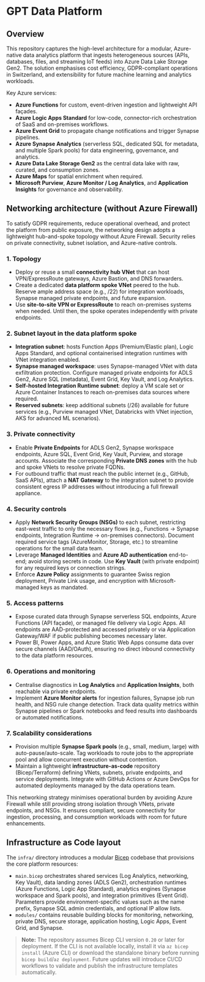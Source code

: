 # GPT Data Platform

## Overview
This repository captures the high-level architecture for a modular, Azure-native data analytics platform that ingests heterogeneous sources (APIs, databases, files, and streaming IoT feeds) into Azure Data Lake Storage Gen2. The solution emphasises cost efficiency, GDPR-compliant operations in Switzerland, and extensibility for future machine learning and analytics workloads.

Key Azure services:
- **Azure Functions** for custom, event-driven ingestion and lightweight API façades.
- **Azure Logic Apps Standard** for low-code, connector-rich orchestration of SaaS and on-premises workflows.
- **Azure Event Grid** to propagate change notifications and trigger Synapse pipelines.
- **Azure Synapse Analytics** (serverless SQL, dedicated SQL for metadata, and multiple Spark pools) for data engineering, governance, and analytics.
- **Azure Data Lake Storage Gen2** as the central data lake with raw, curated, and consumption zones.
- **Azure Maps** for spatial enrichment when required.
- **Microsoft Purview**, **Azure Monitor / Log Analytics**, and **Application Insights** for governance and observability.

## Networking architecture (without Azure Firewall)
To satisfy GDPR requirements, reduce operational overhead, and protect the platform from public exposure, the networking design adopts a lightweight hub-and-spoke topology without Azure Firewall. Security relies on private connectivity, subnet isolation, and Azure-native controls.

### 1. Topology
- Deploy or reuse a small **connectivity hub VNet** that can host VPN/ExpressRoute gateways, Azure Bastion, and DNS forwarders.
- Create a dedicated **data platform spoke VNet** peered to the hub. Reserve ample address space (e.g., /22) for integration workloads, Synapse managed private endpoints, and future expansion.
- Use **site-to-site VPN or ExpressRoute** to reach on-premises systems when needed. Until then, the spoke operates independently with private endpoints.

### 2. Subnet layout in the data platform spoke
- **Integration subnet**: hosts Function Apps (Premium/Elastic plan), Logic Apps Standard, and optional containerised integration runtimes with VNet integration enabled.
- **Synapse managed workspace**: uses Synapse-managed VNet with data exfiltration protection. Configure managed private endpoints for ADLS Gen2, Azure SQL (metadata), Event Grid, Key Vault, and Log Analytics.
- **Self-hosted Integration Runtime subnet**: deploy a VM scale set or Azure Container Instances to reach on-premises data sources where required.
- **Reserved subnets**: keep additional subnets (/26) available for future services (e.g., Purview managed VNet, Databricks with VNet injection, AKS for advanced ML scenarios).

### 3. Private connectivity
- Enable **Private Endpoints** for ADLS Gen2, Synapse workspace endpoints, Azure SQL, Event Grid, Key Vault, Purview, and storage accounts. Associate the corresponding **Private DNS zones** with the hub and spoke VNets to resolve private FQDNs.
- For outbound traffic that must reach the public internet (e.g., GitHub, SaaS APIs), attach a **NAT Gateway** to the integration subnet to provide consistent egress IP addresses without introducing a full firewall appliance.

### 4. Security controls
- Apply **Network Security Groups (NSGs)** to each subnet, restricting east-west traffic to only the necessary flows (e.g., Functions → Synapse endpoints, Integration Runtime → on-premises connectors). Document required service tags (AzureMonitor, Storage, etc.) to streamline operations for the small data team.
- Leverage **Managed Identities** and **Azure AD authentication** end-to-end; avoid storing secrets in code. Use **Key Vault** (with private endpoint) for any required keys or connection strings.
- Enforce **Azure Policy** assignments to guarantee Swiss region deployment, Private Link usage, and encryption with Microsoft-managed keys as mandated.

### 5. Access patterns
- Expose curated data through Synapse serverless SQL endpoints, Azure Functions (API façade), or managed file delivery via Logic Apps. All endpoints are AAD-protected and accessed privately or via Application Gateway/WAF if public publishing becomes necessary later.
- Power BI, Power Apps, and Azure Static Web Apps consume data over secure channels (AAD/OAuth), ensuring no direct inbound connectivity to the data platform resources.

### 6. Operations and monitoring
- Centralise diagnostics in **Log Analytics** and **Application Insights**, both reachable via private endpoints.
- Implement **Azure Monitor alerts** for ingestion failures, Synapse job run health, and NSG rule change detection. Track data quality metrics within Synapse pipelines or Spark notebooks and feed results into dashboards or automated notifications.

### 7. Scalability considerations
- Provision multiple **Synapse Spark pools** (e.g., small, medium, large) with auto-pause/auto-scale. Tag workloads to route jobs to the appropriate pool and allow concurrent execution without contention.
- Maintain a lightweight **infrastructure-as-code** repository (Bicep/Terraform) defining VNets, subnets, private endpoints, and service deployments. Integrate with GitHub Actions or Azure DevOps for automated deployments managed by the data operations team.

This networking strategy minimises operational burden by avoiding Azure Firewall while still providing strong isolation through VNets, private endpoints, and NSGs. It ensures compliant, secure connectivity for ingestion, processing, and consumption workloads with room for future enhancements.

## Infrastructure as Code layout

The `infra/` directory introduces a modular [Bicep](https://learn.microsoft.com/azure/azure-resource-manager/bicep/overview) codebase that provisions the core platform resources:

- `main.bicep` orchestrates shared services (Log Analytics, networking, Key Vault), data landing zones (ADLS Gen2), orchestration runtimes (Azure Functions, Logic App Standard), analytics engines (Synapse workspace and Spark pools), and integration primitives (Event Grid). Parameters provide environment-specific values such as the name prefix, Synapse SQL admin credentials, and optional IP allow lists.
- `modules/` contains reusable building blocks for monitoring, networking, private DNS, secure storage, application hosting, Logic Apps, Event Grid, and Synapse.

> **Note:** The repository assumes Bicep CLI version `0.20` or later for deployment. If the CLI is not available locally, install it via `az bicep install` (Azure CLI) or download the standalone binary before running `bicep build`/`az deployment`. Future updates will introduce CI/CD workflows to validate and publish the infrastructure templates automatically.
